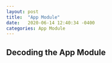 ```yaml
---
layout: post
title:  "App Module"
date:   2020-06-14 12:40:34 -0400
categories: App Module
---
```



## Decoding the App Module

